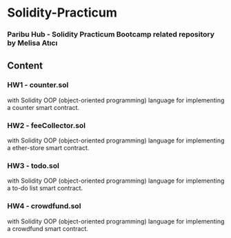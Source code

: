 # Solidity-Practicum

### Paribu Hub - Solidity Practicum Bootcamp related repository by Melisa Atıcı

## Content

### HW1 - counter.sol 
with Solidity OOP (object-oriented programming) language for implementing a counter smart contract.


### HW2 - feeCollector.sol 
with Solidity OOP (object-oriented programming) language for implementing a ether-store smart contract.


### HW3 - todo.sol 
with Solidity OOP (object-oriented programming) language for implementing a to-do list smart contract.


### HW4 - crowdfund.sol 
with Solidity OOP (object-oriented programming) language for implementing a crowdfund smart contract.
